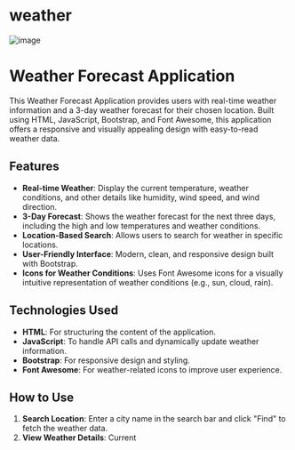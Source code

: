 # weather
![image](https://github.com/user-attachments/assets/284769fb-b89d-4e27-8189-804812413979)


# Weather Forecast Application

This Weather Forecast Application provides users with real-time weather information and a 3-day weather forecast for their chosen location. Built using HTML, JavaScript, Bootstrap, and Font Awesome, this application offers a responsive and visually appealing design with easy-to-read weather data.

## Features

- **Real-time Weather**: Display the current temperature, weather conditions, and other details like humidity, wind speed, and wind direction.
- **3-Day Forecast**: Shows the weather forecast for the next three days, including the high and low temperatures and weather conditions.
- **Location-Based Search**: Allows users to search for weather in specific locations.
- **User-Friendly Interface**: Modern, clean, and responsive design built with Bootstrap.
- **Icons for Weather Conditions**: Uses Font Awesome icons for a visually intuitive representation of weather conditions (e.g., sun, cloud, rain).

## Technologies Used

- **HTML**: For structuring the content of the application.
- **JavaScript**: To handle API calls and dynamically update weather information.
- **Bootstrap**: For responsive design and styling.
- **Font Awesome**: For weather-related icons to improve user experience.

## How to Use

1. **Search Location**: Enter a city name in the search bar and click "Find" to fetch the weather data.
2. **View Weather Details**: Current
